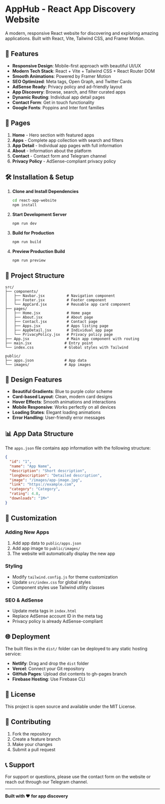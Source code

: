 # AppHub - React App Discovery Website

A modern, responsive React website for discovering and exploring amazing applications. Built with React, Vite, Tailwind CSS, and Framer Motion.

## 🚀 Features

- **Responsive Design**: Mobile-first approach with beautiful UI/UX
- **Modern Tech Stack**: React + Vite + Tailwind CSS + React Router DOM
- **Smooth Animations**: Powered by Framer Motion
- **SEO Optimized**: Meta tags, Open Graph, and Twitter Cards
- **AdSense Ready**: Privacy policy and ad-friendly layout
- **App Discovery**: Browse, search, and filter curated apps
- **Dynamic Routing**: Individual app detail pages
- **Contact Form**: Get in touch functionality
- **Google Fonts**: Poppins and Inter font families

## 📱 Pages

1. **Home** - Hero section with featured apps
2. **Apps** - Complete app collection with search and filters
3. **App Detail** - Individual app pages with full information
4. **About** - Information about the platform
5. **Contact** - Contact form and Telegram channel
6. **Privacy Policy** - AdSense-compliant privacy policy

## 🛠️ Installation & Setup

1. **Clone and Install Dependencies**
   ```bash
   cd react-app-website
   npm install
   ```

2. **Start Development Server**
   ```bash
   npm run dev
   ```

3. **Build for Production**
   ```bash
   npm run build
   ```

4. **Preview Production Build**
   ```bash
   npm run preview
   ```

## 📁 Project Structure

```
src/
├── components/
│   ├── Navbar.jsx          # Navigation component
│   ├── Footer.jsx          # Footer component
│   └── AppCard.jsx         # Reusable app card component
├── pages/
│   ├── Home.jsx            # Home page
│   ├── About.jsx           # About page
│   ├── Contact.jsx         # Contact page
│   ├── Apps.jsx            # Apps listing page
│   ├── AppDetail.jsx       # Individual app page
│   └── PrivacyPolicy.jsx   # Privacy policy page
├── App.jsx                 # Main app component with routing
├── main.jsx               # Entry point
└── index.css              # Global styles with Tailwind

public/
├── apps.json              # App data
└── images/                # App images
```

## 🎨 Design Features

- **Beautiful Gradients**: Blue to purple color scheme
- **Card-based Layout**: Clean, modern card designs
- **Hover Effects**: Smooth animations and interactions
- **Mobile Responsive**: Works perfectly on all devices
- **Loading States**: Elegant loading animations
- **Error Handling**: User-friendly error messages

## 📊 App Data Structure

The `apps.json` file contains app information with the following structure:

```json
{
  "id": "1",
  "name": "App Name",
  "description": "Short description",
  "longDescription": "Detailed description",
  "image": "/images/app-image.jpg",
  "link": "https://example.com",
  "category": "Category",
  "rating": 4.8,
  "downloads": "1M+"
}
```

## 🔧 Customization

### Adding New Apps
1. Add app data to `public/apps.json`
2. Add app image to `public/images/`
3. The website will automatically display the new app

### Styling
- Modify `tailwind.config.js` for theme customization
- Update `src/index.css` for global styles
- Component styles use Tailwind utility classes

### SEO & AdSense
- Update meta tags in `index.html`
- Replace AdSense account ID in the meta tag
- Privacy policy is already AdSense-compliant

## 🌐 Deployment

The built files in the `dist/` folder can be deployed to any static hosting service:

- **Netlify**: Drag and drop the `dist` folder
- **Vercel**: Connect your Git repository
- **GitHub Pages**: Upload dist contents to gh-pages branch
- **Firebase Hosting**: Use Firebase CLI

## 📝 License

This project is open source and available under the MIT License.

## 🤝 Contributing

1. Fork the repository
2. Create a feature branch
3. Make your changes
4. Submit a pull request

## 📞 Support

For support or questions, please use the contact form on the website or reach out through our Telegram channel.

---

**Built with ❤️ for app discovery**
